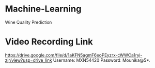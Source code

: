 # Machine-Learning
Wine Quality Prediction
# Video Recording Link
https://drive.google.com/file/d/1aKFN5agmF6eoPEyzrx-cWWCa1ryi-zjr/view?usp=drive_link
Username: MXN54420
Password: Mounika@5*.
